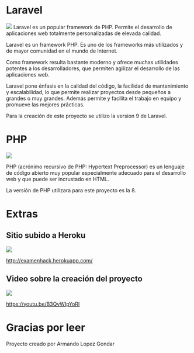 # Laravel

![](https://res.cloudinary.com/practicaldev/image/fetch/s--56hWeHWr--/c_imagga_scale,f_auto,fl_progressive,h_420,q_auto,w_1000/https://dev-to-uploads.s3.amazonaws.com/uploads/articles/gimjzd9ka9qwdsmvhb7c.png)
Laravel es un popular framework de PHP. Permite el desarrollo de aplicaciones web totalmente personalizadas de elevada calidad.

Laravel es un framework PHP. Es uno de los frameworks más utilizados y de mayor comunidad en el mundo de Internet.

Como framework resulta bastante moderno y ofrece muchas utilidades potentes a los desarrolladores, que permiten agilizar el desarrollo de las aplicaciones web.

Laravel pone énfasis en la calidad del código, la facilidad de mantenimiento y escalabilidad, lo que permite realizar proyectos desde pequeños a grandes o muy grandes. Además permite y facilita el trabajo en equipo y promueve las mejores prácticas.

Para la creación de este proyecto se utilizo la version 9 de Laravel.

# PHP
![](https://upload.wikimedia.org/wikipedia/commons/thumb/2/27/PHP-logo.svg/2560px-PHP-logo.svg.png)

PHP (acrónimo recursivo de PHP: Hypertext Preprocessor) es un lenguaje de código abierto muy popular especialmente adecuado para el desarrollo web y que puede ser incrustado en HTML.

La versión de PHP utilizara para este proyecto es la 8.

# Extras

## Sitio subido a Heroku
![](https://upload.wikimedia.org/wikipedia/commons/thumb/e/ec/Heroku_logo.svg/2560px-Heroku_logo.svg.png)

http://examenhack.herokuapp.com/

## Video sobre la creación del proyecto

![](https://assets.stickpng.com/images/580b57fcd9996e24bc43c545.png)

https://youtu.be/B3QvWIpYoRI

# Gracias por leer

Proyecto creado por Armando Lopez Gondar
